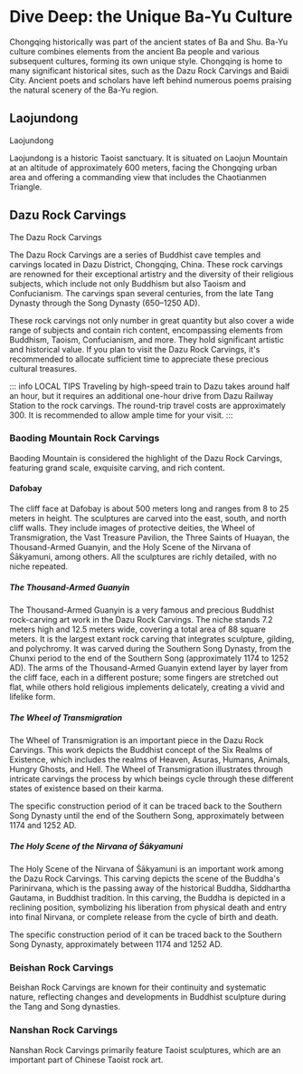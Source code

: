 # Dive Deep: the Unique Ba-Yu Culture

Chongqing historically was part of the ancient states of Ba and Shu. Ba-Yu culture combines elements from the ancient Ba people and various subsequent cultures, forming its own unique style. Chongqing is home to many significant historical sites, such as the Dazu Rock Carvings and Baidi City. Ancient poets and scholars have left behind numerous poems praising the natural scenery of the Ba-Yu region.

## Laojundong

<Chinese word="老君洞">
<template #pinyin>lǎo jūn dòng</template>
Laojundong
</Chinese>

Laojundong is a historic Taoist sanctuary. It is situated on Laojun Mountain at an altitude of approximately 600 meters, facing the Chongqing urban area and offering a commanding view that includes the Chaotianmen Triangle.

<YouTube link="https://youtu.be/ubmyiaAGfns?si=TdQhtyn345Il0VyE&t=1147">
<template #cover><img src="../assets/youtube/la-cina-e-un-posto-da-pazzi.jpg" /></template>
<template #title>la città più ASSURDA che non conoscevi! la CINA è un posto da pazzi!</template>
<template #author>Nicolò Balini</template>
<template #description>Hiking up a mountain in Chongqing to find a Daoist temple, it was dark by the time I arrived; going back the next day, I saw some stunning views of Chongqing from there; Chongqing is worth staying a few more days.</template>
</YouTube>

## Dazu Rock Carvings

<Chinese word="大足石刻">
<template #pinyin>dà zú shí kè</template>
The Dazu Rock Carvings
</Chinese>

The Dazu Rock Carvings are a series of Buddhist cave temples and carvings located in Dazu District, Chongqing, China. These rock carvings are renowned for their exceptional artistry and the diversity of their religious subjects, which include not only Buddhism but also Taoism and Confucianism. The carvings span several centuries, from the late Tang Dynasty through the Song Dynasty (650–1250 AD).

These rock carvings not only number in great quantity but also cover a wide range of subjects and contain rich content, encompassing elements from Buddhism, Taoism, Confucianism, and more. They hold significant artistic and historical value. If you plan to visit the Dazu Rock Carvings, it's recommended to allocate sufficient time to appreciate these precious cultural treasures.

::: info LOCAL TIPS
Traveling by high-speed train to Dazu takes around half an hour, but it requires an additional one-hour drive from Dazu Railway Station to the rock carvings. The round-trip travel costs are approximately <CNY>300</CNY>. It is recommended to allow ample time for your visit.
:::

<Map height="40vh" points="105.789404,29.746896,Baoding Mountain Rock Carvings|105.709792,29.713152,Beishan Rock Carvings|105.719822,29.683812,Nanshan Rock Carvings"></Map>

### Baoding Mountain Rock Carvings

Baoding Mountain is considered the highlight of the Dazu Rock Carvings, featuring grand scale, exquisite carving, and rich content.

#### Dafobay

The cliff face at Dafobay is about 500 meters long and ranges from 8 to 25 meters in height. The sculptures are carved into the east, south, and north cliff walls. They include images of protective deities, the Wheel of Transmigration, the Vast Treasure Pavilion, the Three Saints of Huayan, the Thousand-Armed Guanyin, and the Holy Scene of the Nirvana of Śākyamuni, among others. All the sculptures are richly detailed, with no niche repeated.

##### The Thousand-Armed Guanyin

The Thousand-Armed Guanyin is a very famous and precious Buddhist rock-carving art work in the Dazu Rock Carvings. The niche stands 7.2 meters high and 12.5 meters wide, covering a total area of 88 square meters. It is the largest extant rock carving that integrates sculpture, gilding, and polychromy. It was carved during the Southern Song Dynasty, from the Chunxi period to the end of the Southern Song (approximately 1174 to 1252 AD). The arms of the Thousand-Armed Guanyin extend layer by layer from the cliff face, each in a different posture; some fingers are stretched out flat, while others hold religious implements delicately, creating a vivid and lifelike form.

##### The Wheel of Transmigration

The Wheel of Transmigration is an important piece in the Dazu Rock Carvings. This work depicts the Buddhist concept of the Six Realms of Existence, which includes the realms of Heaven, Asuras, Humans, Animals, Hungry Ghosts, and Hell. The Wheel of Transmigration illustrates through intricate carvings the process by which beings cycle through these different states of existence based on their karma.

The specific construction period of it can be traced back to the Southern Song Dynasty until the end of the Southern Song, approximately between 1174 and 1252 AD.

##### The Holy Scene of the Nirvana of Śākyamuni

The Holy Scene of the Nirvana of Śākyamuni is an important work among the Dazu Rock Carvings. This carving depicts the scene of the Buddha's Parinirvana, which is the passing away of the historical Buddha, Siddhartha Gautama, in Buddhist tradition. In this carving, the Buddha is depicted in a reclining position, symbolizing his liberation from physical death and entry into final Nirvana, or complete release from the cycle of birth and death.

The specific construction period of it can be traced back to the Southern Song Dynasty, approximately between 1174 and 1252 AD.

### Beishan Rock Carvings

Beishan Rock Carvings are known for their continuity and systematic nature, reflecting changes and developments in Buddhist sculpture during the Tang and Song dynasties.

### Nanshan Rock Carvings

Nanshan Rock Carvings primarily feature Taoist sculptures, which are an important part of Chinese Taoist rock art.
